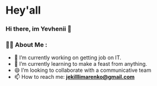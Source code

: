 <h1> Hey'all </h1>

### Hi there, im Yevhenii 👋

### :man_technologist: About Me :

- 🔭 I’m currently working on getting job on IT.
- 🌱 I’m currently learning to make a feast from anything.
- 😄 I’m looking to collaborate with a communicative team
- 📫 How to reach me: **jekilllimarenko@gmail.com**





<img src="https://komarev.com/ghpvc/?username=yevheniili&style=flat-square&color=blueviolet" alt=""/>
